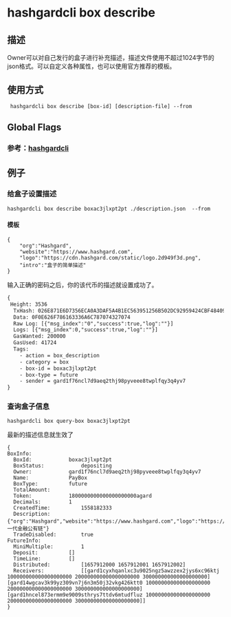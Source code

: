 # hashgardcli box describe

## 描述
Owner可以对自己发行的盒子进行补充描述，描述文件使用不超过1024字节的json格式。可以自定义各种属性，也可以使用官方推荐的模板。
## 使用方式
```
 hashgardcli box describe [box-id] [description-file] --from
```
## Global Flags

 ### 参考：[hashgardcli](../README.md)

## 例子
### 给盒子设置描述
```shell
hashgardcli box describe boxac3jlxpt2pt ./description.json  --from
```
#### 模板
```
{
    "org":"Hashgard",
    "website":"https://www.hashgard.com",
    "logo":"https://cdn.hashgard.com/static/logo.2d949f3d.png",
    "intro":"盒子的简单描述" 
}
```
输入正确的密码之后，你的该代币的描述就设置成功了。
```txt
{
 Height: 3536
  TxHash: 026E871E6D7356ECA0A3DAF5A4B1EC563951256B502DC92959424CBF484099BE
  Data: 0F0E626F786163336A6C787074327074
  Raw Log: [{"msg_index":"0","success":true,"log":""}]
  Logs: [{"msg_index":0,"success":true,"log":""}]
  GasWanted: 200000
  GasUsed: 41724
  Tags: 
    - action = box_description
    - category = box
    - box-id = boxac3jlxpt2pt
    - box-type = future
    - sender = gard1f76ncl7d9aeq2thj98pyveee8twplfqy3q4yv7
}
```
### 查询盒子信息
```shell
hashgardcli box query-box boxac3jlxpt2pt
```
最新的描述信息就生效了
```
{
BoxInfo:
  BoxId:			boxac3jlxpt2pt
  BoxStatus:			depositing
  Owner:			gard1f76ncl7d9aeq2thj98pyveee8twplfqy3q4yv7
  Name:				PayBox
  BoxType:			future
  TotalAmount:			
  Token:			1800000000000000000000agard
  Decimals:			1
  CreatedTime:			1558182333
  Description:			{"org":"Hashgard","website":"https://www.hashgard.com","logo":"https://cdn.hashgard.com/static/logo.2d949f3d.png","intro":"新一代金融公有链"}
  TradeDisabled:		true
FutureInfo:
  MiniMultiple:			1
  Deposit:			[]			
  TimeLine:			[]
  Distributed:			[1657912000 1657912001 1657912002]
  Receivers:			[[gard1cyxhqanlxc3u9025ngz5awzzex2jys6xc96ktj 100000000000000000000 200000000000000000000 300000000000000000000] [gard14wgcav3k99yz309vn7j6n3m50j32vkg426ktt0 100000000000000000000 200000000000000000000 300000000000000000000] [gard1hncel873ermm9e9009sthrys7ttdv6mtudfluz 100000000000000000000 200000000000000000000 300000000000000000000]]
}
```